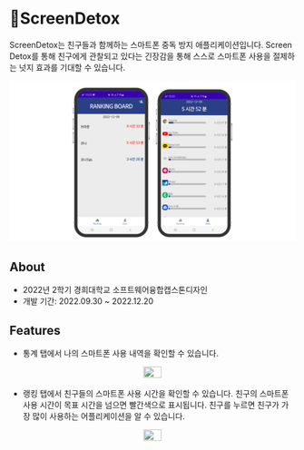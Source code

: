 # :mobile_phone_off:ScreenDetox
ScreenDetox는 친구들과 함께하는 스마트폰 중독 방지 애플리케이션입니다. 
Screen Detox를 통해 친구에게 관찰되고 있다는 긴장감을 통해 스스로 스마트폰 사용을 절제하는 넛지 효과를 기대할 수 있습니다.

<center><img src="./screenshots/screenshots.png"></center>


## About

* 2022년 2학기 경희대학교 소프트웨어융합캡스톤디자인
* 개발 기간: 2022.09.30 ~ 2022.12.20

## Features

* 통계 탭에서 나의 스마트폰 사용 내역을 확인할 수 있습니다.

<center><img src="./screenshots/screenshot_stats.gif" width="25%" height="25%"></center>


* 랭킹 탭에서 친구들의 스마트폰 사용 시간을 확인할 수 있습니다. 친구의 스마트폰 사용 시간이 목표 시간을 넘으면 빨간색으로 표시됩니다. 친구를 누르면 친구가 가장 많이 사용하는 어플리케이션을 알 수 있습니다.

<center><img src="./screenshots/screenshot_friendDetail.gif" width="25%" height="25%"></center>
